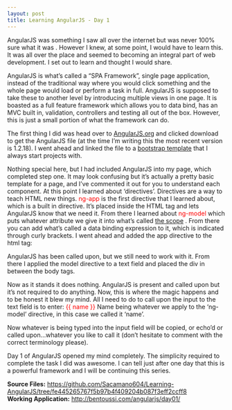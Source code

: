 ```yaml
---
layout: post
title: Learning AngularJS - Day 1
---
```


AngularJS was something I saw all over the internet but was never 100% sure what it was . However I knew, at some point, I would have to learn this. It was all over the place and seemed to becoming an integral part of web development. I set out to learn and thought I would share.

AngularJS is what’s called a “SPA Framework”, single page application, instead of the traditional way where you would click something and the whole page would load or perform a task in full. AngularJS is supposed to take these to another level by introducing multiple views in one page. It is boasted as a full feature framework which allows you to data bind, has an MVC built in, validation, controllers and testing all out of the box. However, this is just a small portion of what the framework can do.

The first thing I did was head over to <a href="http://www.angularjs.org" target="_blank">AngularJS.org</a> and clicked download to get the AngularJS file (at the time I’m writing this the most recent version is 1.2.18). I went ahead and linked the file to a <a href="http://getbootstrap.com/getting-started/#template" target="_blank">bootstrap template</a> that I always start projects with.

<script src="https://gist.github.com/Sacamano604/8a745920e624e8c464d6.js"></script>Nothing special here, but I had included AngularJS into my page, which completed step one. It may look confusing but it’s actually a pretty basic template for a page, and I’ve commented it out for you to understand each component. At this point I learned about ‘directives’. Directives are a way to teach HTML new things. <span style="color: #ff0000;">ng-app</span> is the first directive that I learned about, which is a built in directive. It’s placed inside the HTML tag and lets AngularJS know that we need it. From there I learned about <span style="color: #ff0000;">ng-model</span> which puts whatever attribute we give it into what’s called <a href="https://docs.angularjs.org/api/ng/service/$rootScope" target="_blank">the scope</a> . From there you can add what’s called a data binding expression to it, which is indicated through curly brackets. I went ahead and added the app directive to the html tag:


<script src="https://gist.github.com/Sacamano604/4f4c91b1111eef9386a4.js"></script>

AngularJS has been called upon, but we still need to work with it. From there I applied the model directive to a text field and placed the div in between the body tags.

<script src="https://gist.github.com/Sacamano604/21d29fae19bd56bf392b.js"></script>Now as it stands it does nothing. AngularJS is present and called upon but it’s not required to do anything. Now, this is where the magic happens and to be honest it blew my mind. All I need to do to call upon the input to the text field is to enter: <span style="color: #ff0000;">{{ name }}</span> Name being whatever we apply to the ‘ng-model’ directive, in this case we called it ‘name’.<script src="https://gist.github.com/Sacamano604/e770f6573dc45f3e81f6.js"></script>

Now whatever is being typed into the input field will be copied, or echo’d or called upon…whatever you like to call it (don’t hesitate to comment with the correct terminology please).

Day 1 of AngularJS opened my mind completely. The simplicity required to complete the task I did was awesome. I can tell just after one day that this is a powerful framework and I will be continuing this series.

<strong>Source Files:</strong> <a href="https://github.com/Sacamano604/Learning-AngularJS/tree/fe445265767f5b97b4f409204b087f3eff2ccff8" target="_blank">https://github.com/Sacamano604/Learning-AngularJS/tree/fe445265767f5b97b4f409204b087f3eff2ccff8</a><br />
<strong>Working Application:</strong> <a href="http://bentoussi.com/angularjs/day01/" target="_blank">http://bentoussi.com/angularjs/day01/</a>
